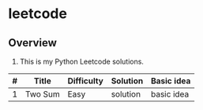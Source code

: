 # leetcode

## Overview
1. This is my Python Leetcode solutions.


| # | Title | Difficulty | Solution | Basic idea |
| ------- | ------- | ------- | ------- | ------- |
| 1 | Two Sum | Easy | solution | basic idea | 
